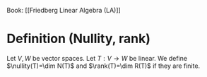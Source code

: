 Book: [[Friedberg Linear Algebra (LA)]]
# Definition (Nullity, rank)
Let $V,W$ be vector spaces.
Let $T:V\to W$ be linear.
We define $\nullity(T)=\dim N(T)$ and $\rank(T)=\dim R(T)$ if they are finite.